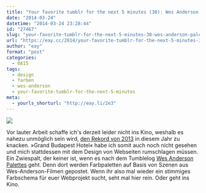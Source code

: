 ```yaml
---
title: "Your favorite tumblr for the next 5 minutes (30): Wes Anderson Palettes"
date: "2014-03-24"
datetime: "2014-03-24 23:28:44"
id: "27467"
slug: "your-favorite-tumblr-for-the-next-5-minutes-30-wes-anderson-palettes"
url: "https://eay.cc/2014/your-favorite-tumblr-for-the-next-5-minutes-30-wes-anderson-palettes/"
author: "eay"
format: "post"
categories:
  - 0815
tags:
  - design
  - farben
  - wes-anderson
  - your-favorite-tumblr-for-the-next-5-minutes
meta:
  - yourls_shorturl: "http://eay.li/2e3"
---
```


![](https://eay.cc/uploads/2014/wesandersonpalettes.jpg)

Vor lauter Arbeit schaffe ich's derzeit leider nicht ins Kino, weshalb es nahezu unmöglich sein wird, [den Rekord von 2013](//eay.cc/2013/kinostatistik-2013/) in diesem Jahr zu knacken. »Grand Budapest Hotel« habe ich somit auch noch nicht gesehen und mich stattdessen mit dem Design von Webseiten rumschlagen müssen. Ein Zwiespalt, der keiner ist, wenn es nach dem Tumblelog [Wes Anderson Palettes](http://wesandersonpalettes.tumblr.com/) geht. Denn dort werden Farbpaletten auf Basis von Szenen aus Wes-Anderson-Filmen gepostet. Wenn ihr also mal wieder ein stimmiges Farbschema für euer Webprojekt sucht, seht mal hier rein. Oder geht ins Kino.
